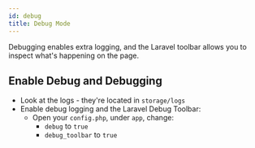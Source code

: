 ```yaml
---
id: debug
title: Debug Mode
---
```


Debugging enables extra logging, and the Laravel toolbar allows you to inspect what's happening on the page.

## Enable Debug and Debugging

- Look at the logs - they're located in `storage/logs`
- Enable debug logging and the Laravel Debug Toolbar:
    - Open your `config.php`, under `app`, change: 
        - `debug` to `true`
        - `debug_toolbar` to `true`
